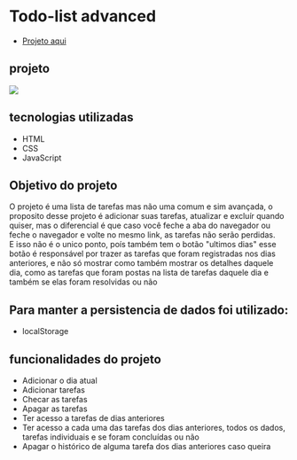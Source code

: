 # Todo-list advanced

- <a href="https://jose-the-lima.github.io/todo-list-advanced/" target="_blank">Projeto aqui</a>

## projeto
<img src="https://user-images.githubusercontent.com/120755345/217569418-3e5d9548-28cb-48f8-a0a3-d48570ae3c62.png"/>

## tecnologias utilizadas
- HTML
- CSS
- JavaScript

## Objetivo do projeto
O projeto é uma lista de tarefas mas não uma comum e sim avançada, o proposito desse projeto é adicionar suas tarefas, atualizar e excluír quando quiser, mas o diferencial
é que caso você feche a aba do navegador ou feche o navegador e volte no mesmo link, as tarefas não serão perdidas.
<br>
E isso não é o unico ponto, poís também tem o botão "ultimos dias" esse botão é responsável por trazer as tarefas que foram registradas nos dias anteriores, e não só
mostrar como também mostrar os detalhes daquele dia, como as tarefas que foram postas na lista de tarefas daquele dia e também se elas foram resolvidas ou não

## Para manter a persistencia de dados foi utilizado:
- localStorage

## funcionalidades do projeto
- Adicionar o dia atual
- Adicionar tarefas
- Checar as tarefas
- Apagar as tarefas
- Ter acesso a tarefas de dias anteriores
- Ter acesso a cada uma das tarefas dos dias anteriores, todos os dados, tarefas individuais e se foram concluídas ou não
- Apagar o histórico de alguma tarefa dos dias anteriores caso queira
